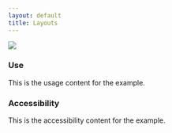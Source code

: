 ```yaml
---
layout: default
title: Layouts
---
```


<div class="preview">
<!-- Add HTML markup for example here -->
  <img src="{{ site.baseurl }}/assets/img/static/Layouts_UI_v1.png">  
</div>

<div class="grid-box">
  <div class="grid-item width-one-half annotation">
    <h3>Use</h3>
    <p>This is the usage content for the example.</p>
  </div>
  <div class="grid-item width-one-half annotation">
    <h3>Accessibility</h3>
    <p>This is the accessibility content for the example.</p>
  </div>  
</div>